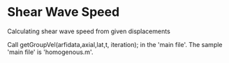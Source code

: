 # Shear Wave Speed
Calculating shear wave speed from given displacements

Call getGroupVel(arfidata,axial,lat,t, iteration); in the 'main file'. The sample 'main file' is 'homogenous.m'.
